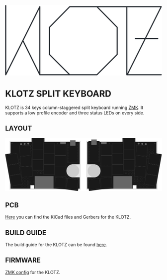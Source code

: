 <picture>
  <source media="(prefers-color-scheme: dark)" srcset="/docs/images/KLOTZ_font_dark.svg">
  <source media="(prefers-color-scheme: light)" srcset="/docs/images/KLOTZ_font_bright.svg">
  <img alt="KLOTZ logo font" src="/docs/images/KLOTZ_font_bright.svg">
</picture>

# KLOTZ SPLIT KEYBOARD

KLOTZ is 34 keys column-staggered split keyboard running [ZMK](https://zmk.dev/). It supports a low profile encoder and three status LEDs on every side.


## LAYOUT

![KLOTZ layout](/docs/images/KLOTZ_layout.svg)


## PCB

[Here](/PCB/) you can find the KiCad files and Gerbers for the KLOTZ.


## BUILD GUIDE

The build guide for the KLOTZ can be found [here](/docs/buildguide.md).


## FIRMWARE

[ZMK config](https://github.com/GEIGEIGEIST/zmk-config-klotz) for the KLOTZ.
